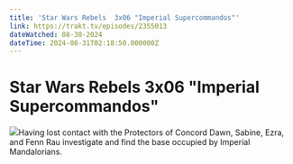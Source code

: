 ```yaml
---
title: 'Star Wars Rebels  3x06 "Imperial Supercommandos"' 
link: https://trakt.tv/episodes/2355013
dateWatched: 08-30-2024
dateTime: 2024-08-31T02:18:50.000000Z
---
```

# Star Wars Rebels  3x06 "Imperial Supercommandos"

![](https://walter-r2.trakt.tv/images/episodes/002/355/013/screenshots/thumb/30bb955a61.jpg)Having lost contact with the Protectors of Concord Dawn, Sabine, Ezra, and Fenn Rau investigate and find the base occupied by Imperial Mandalorians.